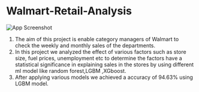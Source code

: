 # Walmart-Retail-Analysis




![App Screenshot](https://miro.medium.com/max/1000/1*tgc5PuEaW36qa-60V7_KaA.jpeg)

1. The aim of this project is enable category managers of Walmart to check the weekly and monthly sales of the departments.
2. In this project we analyzed the effect of various factors such as store size, fuel prices,  unemployment etc to determine the factors have a statistical significance in explaining sales in the stores by using different ml model like random forest,LGBM ,XGboost.
3. After applying various models we achieved a accuracy of 94.63% using LGBM model.
